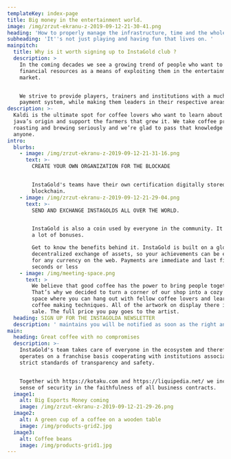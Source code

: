 ```yaml
---
templateKey: index-page
title: Big money in the entertainment world.
image: /img/zrzut-ekranu-z-2019-09-12-21-30-41.png
heading: 'How to properly manage the infrastructure, time and the whole e-world?'
subheading: 'It''s not just playing and having fun that lives on. '
mainpitch:
  title: Why is it worth signing up to InstaGold club ?
  description: >
    In the coming decades we see a growing trend of people who want to use
    financial resources as a means of exploiting them in the entertainment
    market.


    We strive to provide players, trainers and institutions with a much better
    payment system, while making them leaders in their respective areas.
description: >-
  Kaldi is the ultimate spot for coffee lovers who want to learn about their
  java’s origin and support the farmers that grew it. We take coffee production,
  roasting and brewing seriously and we’re glad to pass that knowledge to
  anyone.
intro:
  blurbs:
    - image: /img/zrzut-ekranu-z-2019-09-12-21-31-16.png
      text: >-
        CREATE YOUR OWN ORGANIZATION FOR THE BLOCKADE


        InstaGold's teams have their own certification digitally stored in the
        blockchain.
    - image: /img/zrzut-ekranu-z-2019-09-12-21-29-04.png
      text: >-
        SEND AND EXCHANGE INSTAGOLDS ALL OVER THE WORLD.


        InstaGold is also a coin used by everyone in the community. It involves
        a lot of bonuses. 

        Get to know the benefits behind it. InstaGold is built on a global
        decentralized exchange of assets, so your achievements can be exchanged
        for any currency on the web. Payments are immediate and last five
        seconds or less
    - image: /img/meeting-space.png
      text: >
        We believe that good coffee has the power to bring people together.
        That’s why we decided to turn a corner of our shop into a cozy meeting
        space where you can hang out with fellow coffee lovers and learn about
        coffee making techniques. All of the artwork on display there is for
        sale. The full price you pay goes to the artist.
  heading: SIGN UP FOR THE INSTAGOLDA NEWSLETTER
  description: ' maintains you will be notified as soon as the right and proper opportunity appears on the horizon. '
main:
  heading: Great coffee with no compromises
  description: >-
    InstaGold's team takes care of everyone in the ecosystem and therefore
    operates on a franchise basis cooperating with institutions associated with
    strict standards of transparency and safety.


    Together with https://kotaku.com and https://liquipedia.net/ we increase the
    sense of security in the faithfulness of all business contracts.
  image1:
    alt: Big Esports Money coming
    image: /img/zrzut-ekranu-z-2019-09-12-21-29-26.png
  image2:
    alt: A green cup of a coffee on a wooden table
    image: /img/products-grid2.jpg
  image3:
    alt: Coffee beans
    image: /img/products-grid1.jpg
---
```


